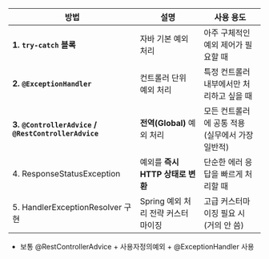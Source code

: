 | 방법                                                   | 설명                     | 사용 용도                        |
| ---------------------------------------------------- | ---------------------- | ---------------------------- |
| **1. `try-catch` 블록**                                | 자바 기본 예외 처리            | 아주 구체적인 예외 제어가 필요할 때         |
| **2. `@ExceptionHandler`**                           | 컨트롤러 단위 예외 처리          | 특정 컨트롤러 내부에서만 처리하고 싶을 때      |
| **3. `@ControllerAdvice` / `@RestControllerAdvice`** | **전역(Global)** 예외 처리   | 모든 컨트롤러에 공통 적용 (실무에서 가장 일반적) |
| 4. ResponseStatusException                           | 예외를 **즉시 HTTP 상태로 변환** | 단순한 에러 응답을 빠르게 처리할 때         |
| 5. HandlerExceptionResolver 구현                       | Spring 예외 처리 전략 커스터마이징 | 고급 커스터마이징 필요 시 (거의 안 씀)      |
- 보통 @RestControllerAdvice + 사용자정의예외 + @ExceptionHandler 사용